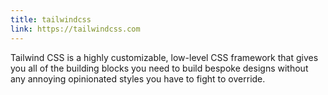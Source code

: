 ```yaml
---
title: tailwindcss
link: https://tailwindcss.com
---
```

Tailwind CSS is a highly customizable, low-level CSS framework that gives you all of the building blocks you need to build bespoke designs without any annoying opinionated styles you have to fight to override.